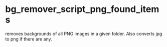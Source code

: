 # bg_remover_script_png_found_items

removes backgrounds of all PNG images in a given folder. 
Also converts jpg to png if there are any.


